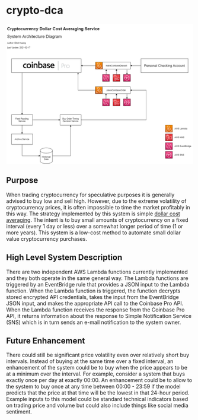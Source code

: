 # crypto-dca
![system_architecture_diagram](/docs/system_architecture.png)

## Purpose
When trading cryptocurrency for speculative purposes it is generally advised to buy low and sell high. However, due to the extreme volatility of cryptocurrency prices, it is often impossible to time the market profitably in this way. The strategy implemented by this system is simple [dollar cost averaging](https://en.wikipedia.org/wiki/Dollar_cost_averaging). The intent is to buy small amounts of cryptocurrency on a fixed interval (every 1 day or less) over a somewhat longer period of time (1 or more years). This system is a low-cost method to automate small dollar value cryptocurrency purchases.

## High Level System Description
There are two independent AWS Lambda functions currently implemented and they both operate in the same general way. The Lambda functions are triggered by an EventBridge rule that provides a JSON input to the Lambda function. When the Lambda function is triggered, the function decrypts stored encrypted API credentials, takes the input from the EventBridge JSON input, and makes the appropriate API call to the Coinbase Pro API. When the Lambda function receives the response from the Coinbase Pro API, it returns information about the response to Simple Notification Service (SNS) which is in turn sends an e-mail notification to the system owner.

## Future Enhancement
There could still be significant price volatility even over relatively short buy intervals. Instead of buying at the same time over a fixed interval, an enhancement of the system could be to buy when the price appears to be at a minimum over the interval. For example, consider a system that buys exactly once per day at exactly 00:00. An enhancement could be to allow to the system to buy once at any time between 00:00 - 23:59 if the model predicts that the price at that time will be the lowest in that 24-hour period. Example inputs to this model could be standard technical indicators based on trading price and volume but could also include things like social media sentiment.

